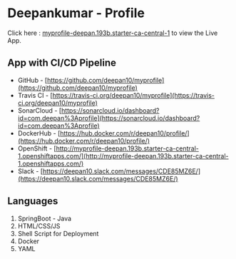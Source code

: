 # Deepankumar - Profile
Click here : [myprofile-deepan.193b.starter-ca-central-1](http://myprofile-deepan.193b.starter-ca-central-1.openshiftapps.com/) to view the Live App.

App with CI/CD Pipeline
-----------------------
* GitHub - [https://github.com/deepan10/myprofile](https://github.com/deepan10/myprofile)
* Travis CI - [https://travis-ci.org/deepan10/myprofile](https://travis-ci.org/deepan10/myprofile)
* SonarCloud - [https://sonarcloud.io/dashboard?id=com.deepan%3Aprofile](https://sonarcloud.io/dashboard?id=com.deepan%3Aprofile)
* DockerHub - [https://hub.docker.com/r/deepan10/profile/](https://hub.docker.com/r/deepan10/profile/)
* OpenShift - [http://myprofile-deepan.193b.starter-ca-central-1.openshiftapps.com/](http://myprofile-deepan.193b.starter-ca-central-1.openshiftapps.com/)
* Slack - [https://deepan10.slack.com/messages/CDE85MZ6E/](https://deepan10.slack.com/messages/CDE85MZ6E/)

Languages
---------
1. SpringBoot - Java
2. HTML/CSS/JS
3. Shell Script for Deployment
4. Docker
5. YAML